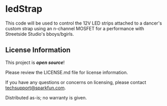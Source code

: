 # ledStrap
This code will be used to control the 12V LED strips attached to a dancer's custom strap using an n-channel MOSFET for a performance with Streetside Studio's bboys/bgirls.

License Information
-------------------

This project is _**open source**_! 

Please review the LICENSE.md file for license information. 

If you have any questions or concerns on licensing, please contact techsupport@sparkfun.com.

Distributed as-is; no warranty is given.
